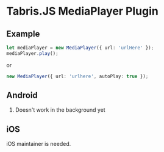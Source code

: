 # Tabris.JS MediaPlayer Plugin

## Example

```ts
let mediaPlayer = new MediaPlayer({ url: 'urlHere' });
mediaPlayer.play();
```

or

```ts
new MediaPlayer({ url: 'urlhere', autoPlay: true });
```

## Android

1. Doesn't work in the background yet


## iOS

iOS maintainer is needed.